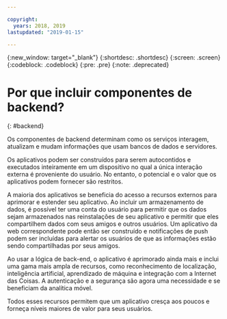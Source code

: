```yaml
---

copyright:
  years: 2018, 2019
lastupdated: "2019-01-15"

---
```


{:new_window: target="_blank"}
{:shortdesc: .shortdesc}
{:screen: .screen}
{:codeblock: .codeblock}
{:pre: .pre}
{:note: .deprecated}

# Por que incluir componentes de backend?
{: #backend}

Os componentes de backend determinam como os serviços interagem, atualizam e mudam informações que usam bancos de dados e servidores.

Os aplicativos podem ser construídos para serem autocontidos e executados inteiramente em um dispositivo no qual a única interação externa é proveniente do usuário. No entanto, o potencial e o valor que os aplicativos podem fornecer são restritos.

A maioria dos aplicativos se beneficia do acesso a recursos externos para aprimorar e estender seu aplicativo. Ao incluir um armazenamento de dados, é possível ter uma conta do usuário para permitir que os dados sejam armazenados nas reinstalações de seu aplicativo e permitir que eles compartilhem dados com seus amigos e outros usuários. Um aplicativo da web correspondente pode então ser construído e notificações de push podem ser incluídas para alertar os usuários de que as informações estão sendo compartilhadas por seus amigos.

Ao usar a lógica de back-end, o aplicativo é aprimorado ainda mais e inclui uma gama mais ampla de recursos, como reconhecimento de localização, inteligência artificial, aprendizado de máquina e integração com a Internet das Coisas. A autenticação e a segurança são agora uma necessidade e se beneficiam da analítica móvel.

Todos esses recursos permitem que um aplicativo cresça aos poucos e forneça níveis maiores de valor para seus usuários.
